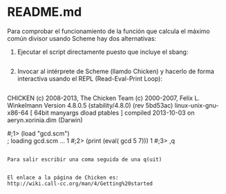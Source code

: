 # README.md

Para comprobar el funcionamiento de la función que calcula el 
máximo común divisor usando Scheme hay dos alternativas:

1) Ejecutar el script directamente puesto que incluye el sbang:
   ```./gcd.smc
   ```
   
2) Invocar al intérprete de Scheme (llamdo Chicken) y hacerlo de forma
   interactiva usando el REPL (Read-Eval-Print Loop):
   ```   $csi

CHICKEN
(c) 2008-2013, The Chicken Team
(c) 2000-2007, Felix L. Winkelmann
Version 4.8.0.5 (stability/4.8.0) (rev 5bd53ac)
linux-unix-gnu-x86-64 [ 64bit manyargs dload ptables ]
compiled 2013-10-03 on aeryn.xorinia.dim (Darwin)

#;1> (load "gcd.scm")         
; loading gcd.scm ...
1
#;2> (print (eval( gcd 5 7)))
1
#;3> ,q
   ```

Para salir escribir una coma seguida de una q(uit)


El enlace a la página de Chicken es:
http://wiki.call-cc.org/man/4/Getting%20started

